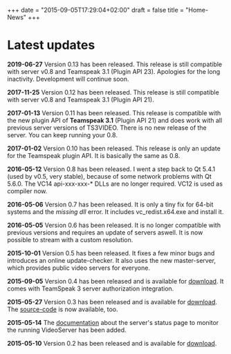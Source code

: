 +++
date = "2015-09-05T17:29:04+02:00"
draft = false
title = "Home-News"
+++

# Latest updates

**2019-06-27**
Version 0.13 has been released.
This release is still compatible with server v0.8 and Teamspeak 3.1 (Plugin API 23). Apologies for the long inactivity. Development will continue soon.

**2017-11-25**
Version 0.12 has been released.
This release is still compatible with server v0.8 and Teamspeak 3.1 (Plugin API 21).

**2017-01-13**
Version 0.11 has been released.
This release is compatible with the new plugin API of __Teamspeak 3.1__ (Plugin API 21) and does work with all previous server versions of TS3VIDEO.
There is no new release of the server. You can keep running your 0.8.

**2017-01-02**
Version 0.10 has been released.
This release is only an update for the Teamspeak plugin API. It is basically the same as 0.8.

**2016-05-12**
Version 0.8 has been released.
I went a step back to Qt 5.4.1 (used by v0.5, very stable), because of some network problems with Qt 5.6.0.
The VC14 api-xxx-xxx-\* DLLs are no longer required. VC12 is used as compiler now.

**2016-05-06**
Version 0.7 has been released.
It is only a tiny fix for 64-bit systems and the _missing dll_ error.
It includes vc_redist.x64.exe and install it.

**2016-05-05**
Version 0.6 has been released.
It is no longer compatible with previous versions and requires an update
of servers aswell.
It is now possible to stream with a custom resolution.

**2015-10-01**
Version 0.5 has been released.
It fixes a few minor bugs and introduces an online update-checker.
It also uses the new master-server, which provides public video servers
for everyone.

**2015-09-05**
Version 0.4 has been released and is available for [download](./downloads).
It comes with TeamSpeak 3 server authorization integration.

**2015-05-27**
Version 0.3 has been released and is available for [download](./downloads).
The [source-code](https://github.com/mfreiholz/ocs) is now available, too.

**2015-05-14**
The [documentation](./docs/latest/server-status) about the server's status page
to monitor the running VideoServer has been added.

**2015-05-10**
Version 0.2 has been released and is available for [download](./downloads).
